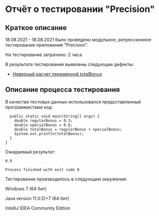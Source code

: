 # Отчёт о тестировании "Precision"

## Краткое описание

18.08.2021 - 18.08.2021 было проведено модульное, регрессионное тестирование приложения "Precision".

На тестирование затрачено: 2 часа

В результате тестирования выявлены следующие дефекты:

- [Неверный расчет переменной totalBonus](https://github.com/Ksuschka/Precision/issues/1)

## Описание процесса тестирования

В качестве тестовых данных использовался предоставленный программистами код:

```public class Main {
  public static void main(String[] args) {
    double regularBonus = 0.3;
    double specialBonus = 0.6;
    double totalBonus = regularBonus + specialBonus;
    System.out.println(totalBonus);
  }
}
```
Ожидаемый результат: 
```"C:\Program Files\Eclipse Foundation\jdk-11.0.12.7-hotspot\bin\java.exe" -javaagent:C:\Users\anisimova.om\AppData\Local\JetBrains\Toolbox\apps\IDEA-C\ch-0\212.4746.92\lib\idea_rt.jar=49910:C:\Users\anisimova.om\AppData\Local\JetBrains\Toolbox\apps\IDEA-C\ch-0\212.4746.92\bin -Dfile.encoding=UTF-8 -classpath D:\Precision\out\production\Precision Main
0.9

Process finished with exit code 0
```

Тестирование производилось в следующем окружении:

Windows 7 (64 бит)

Java version 11.0.12+7 (64 бит)

IntelliJ IDEA Community Edition